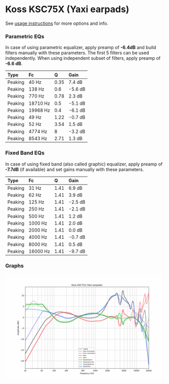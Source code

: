 # Koss KSC75X (Yaxi earpads)
See [usage instructions](https://github.com/jaakkopasanen/AutoEq#usage) for more options and info.

### Parametric EQs
In case of using parametric equalizer, apply preamp of **-6.4dB** and build filters manually
with these parameters. The first 5 filters can be used independently.
When using independent subset of filters, apply preamp of **-6.6 dB**.

| Type    | Fc       |    Q | Gain    |
|:--------|:---------|:-----|:--------|
| Peaking | 40 Hz    | 0.35 | 7.4 dB  |
| Peaking | 138 Hz   | 0.6  | -5.6 dB |
| Peaking | 770 Hz   | 0.78 | 2.3 dB  |
| Peaking | 18710 Hz | 0.5  | -5.1 dB |
| Peaking | 19968 Hz | 0.4  | -6.1 dB |
| Peaking | 49 Hz    | 1.22 | -0.7 dB |
| Peaking | 52 Hz    | 3.54 | 1.5 dB  |
| Peaking | 4774 Hz  | 8    | -3.2 dB |
| Peaking | 8543 Hz  | 2.71 | 1.3 dB  |

### Fixed Band EQs
In case of using fixed band (also called graphic) equalizer, apply preamp of **-7.7dB**
(if available) and set gains manually with these parameters.

| Type    | Fc       |    Q | Gain    |
|:--------|:---------|:-----|:--------|
| Peaking | 31 Hz    | 1.41 | 6.9 dB  |
| Peaking | 62 Hz    | 1.41 | 3.9 dB  |
| Peaking | 125 Hz   | 1.41 | -2.5 dB |
| Peaking | 250 Hz   | 1.41 | -2.1 dB |
| Peaking | 500 Hz   | 1.41 | 1.2 dB  |
| Peaking | 1000 Hz  | 1.41 | 2.0 dB  |
| Peaking | 2000 Hz  | 1.41 | 0.0 dB  |
| Peaking | 4000 Hz  | 1.41 | -0.7 dB |
| Peaking | 8000 Hz  | 1.41 | 0.5 dB  |
| Peaking | 16000 Hz | 1.41 | -9.7 dB |

### Graphs
![](./Koss%20KSC75X%20(Yaxi%20earpads).png)